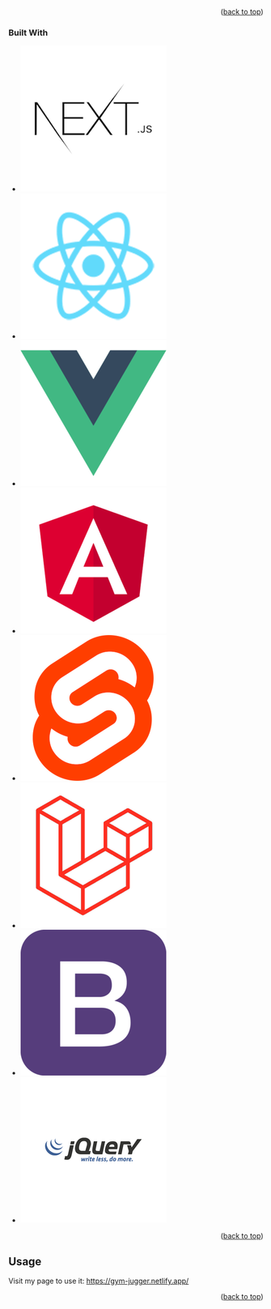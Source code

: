 <p align="right">(<a href="#readme-top">back to top</a>)</p>



### Built With

* [![Next.js](https://raw.githubusercontent.com/github/explore/main/topics/nextjs/nextjs.png)](https://nextjs.org/)
* [![React](https://raw.githubusercontent.com/github/explore/main/topics/react/react.png)](https://reactjs.org/)
* [![Vue.js](https://raw.githubusercontent.com/github/explore/main/topics/vue/vue.png)](https://vuejs.org/)
* [![Angular](https://raw.githubusercontent.com/github/explore/main/topics/angular/angular.png)](https://angular.io/)
* [![Svelte](https://raw.githubusercontent.com/github/explore/main/topics/svelte/svelte.png)](https://svelte.dev/)
* [![Laravel](https://raw.githubusercontent.com/github/explore/main/topics/laravel/laravel.png)](https://laravel.com/)
* [![Bootstrap](https://raw.githubusercontent.com/github/explore/main/topics/bootstrap/bootstrap.png)](https://getbootstrap.com/)
* [![JQuery](https://raw.githubusercontent.com/github/explore/main/topics/jquery/jquery.png)](https://jquery.com/)


<p align="right">(<a href="#readme-top">back to top</a>)</p>

## Usage

Visit my page to use it: https://gym-jugger.netlify.app/

<p align="right">(<a href="#readme-top">back to top</a>)</p>
